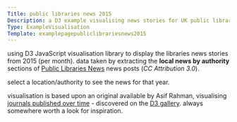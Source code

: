```yaml
---
Title: public libraries news 2015
Description: a D3 example visualising news stories for UK public libraries
Type: ExampleVisualisation
Template: examplepagepubliclibrariesnews2015
---
```

using D3 JavaScript visualisation library to display the libraries news stories from 2015 (per month).  data taken by extracting the **local news by authority** sections of [Public Libraries News](http://www.publiclibrariesnews.com/) news posts (*CC Attribution 3.0*).

select a location/authority to see the news for that year.

visualisation is based upon an original available by Asif Rahman, visualising [journals published over time](http://neuralengr.com/asifr/journals/) - discovered on the [D3 gallery](https://github.com/mbostock/d3/wiki/Gallery).  always somewhere worth a look for inspiration.